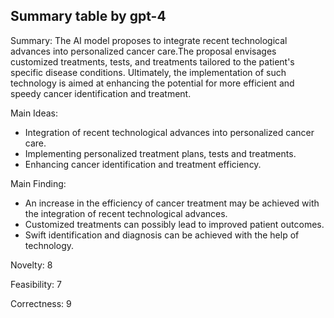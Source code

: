 ## Summary table by gpt-4
Summary: 
The AI model proposes to integrate recent technological advances into personalized cancer care.The proposal envisages customized treatments, tests, and treatments tailored to the patient's specific disease conditions. Ultimately, the implementation of such technology is aimed at enhancing the potential for more efficient and speedy cancer identification and treatment.

Main Ideas: 
- Integration of recent technological advances into personalized cancer care.
- Implementing personalized treatment plans, tests and treatments.
- Enhancing cancer identification and treatment efficiency.

Main Finding: 
- An increase in the efficiency of cancer treatment may be achieved with the integration of recent technological advances.
- Customized treatments can possibly lead to improved patient outcomes.
- Swift identification and diagnosis can be achieved with the help of technology.

Novelty: 8

Feasibility: 7

Correctness: 9